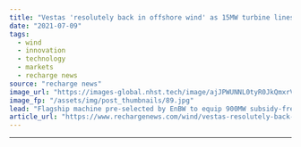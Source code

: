 ```yaml
---
title: "Vestas 'resolutely back in offshore wind' as 15MW turbine lines up North Sea debut"
date: "2021-07-09"
tags: 
  - wind
  - innovation
  - technology
  - markets
  - recharge news
source: "recharge news"
image_url: "https://images-global.nhst.tech/image/ajJPWUNNL0tyR0JkQmxrVW8zSlJxdXpCdS93L2g0dEVBd05WYjdFK2lRND0=/nhst/binary/8a4fc66ee10ab1065882816ee1a09114"
image_fp: "/assets/img/post_thumbnails/89.jpg"
lead: "Flagship machine pre-selected by EnBW to equip 900MW subsidy-free project off Germany"
article_url: "https://www.rechargenews.com/wind/vestas-resolutely-back-in-offshore-wind-as-15mw-turbine-lines-up-north-sea-debut/2-1-1038178"
---
```


---
